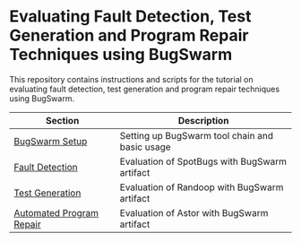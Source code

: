 # Evaluating Fault Detection, Test Generation and Program Repair Techniques using BugSwarm

This repository contains instructions and scripts for the tutorial on evaluating fault detection, test generation and program repair techniques using BugSwarm.

| Section | Description |
| --- | --- |
| [BugSwarm Setup](setup.md) | Setting up BugSwarm tool chain and basic usage |
| [Fault Detection](fault-detection.md) | Evaluation of SpotBugs with BugSwarm artifact|
| [Test Generation](test-generation.md) | Evaluation of Randoop with BugSwarm artifact |
| [Automated Program Repair](automated-repair.md) | Evaluation of Astor with BugSwarm artifact|
